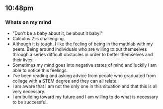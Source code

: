## 10:48pm

### Whats on my mind
- "Don't be a baby about it, be about it baby!"
- Calculus 2 is challenging.
- Although it is tough, I like the feeling of being in the mathlab with my peers. Being around individuals who are willing to put themselves through a series difficult obstacles in order to better themselves and their lives.
- Sometimes my mind goes into negative states of mind and luckily I am able to notice this feelings.
- I've been reading and asking advice from people who graduated from college with a STEM degree and they can all relate.
- I am aware that I am not the only one in this situation and that this is all very necessary.
- I am building toward my future and I am willing to do what is necessary to be successful.